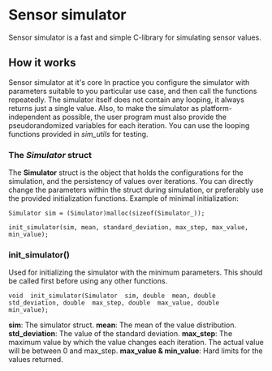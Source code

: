 # Sensor simulator

Sensor simulator is a fast and simple C-library for simulating sensor values.


## How it works

Sensor simulator at it's core 
In practice you configure the simulator with parameters suitable to you particular use case, and then call the functions repeatedly. The simulator itself does not contain any looping, it always returns just a single value. Also, to make the simulator as platform-independent as possible, the user program must also provide the pseudorandomized variables for each iteration. You can use the looping functions provided in *sim_utils* for testing.

### The *Simulator* struct

The **Simulator** struct is the object that holds the configurations for the simulation, and the persistency of values over iterations. You can directly change the parameters within the struct during simulation, or preferably use the provided initialization functions. Example of minimal initialization:
```
Simulator sim = (Simulator)malloc(sizeof(Simulator_));

init_simulator(sim, mean, standard_deviation, max_step, max_value, min_value);
```

### init_simulator()
Used for initializing the simulator with the minimum parameters. This should be called first before using any other functions.
```
void  init_simulator(Simulator  sim, double  mean, double  std_deviation, double  max_step, double  max_value, double  min_value);
```
**sim**: The simulator struct. 
**mean**: The mean of the value distribution.
**std_deviation**: The value of the standard deviation.
**max_step**: The maximum value by which the value changes each iteration. The actual value will be between 0 and max_step.
**max_value & min_value**: Hard limits for the values returned.